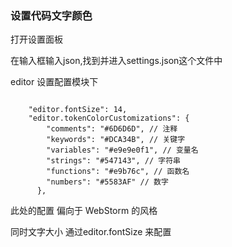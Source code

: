 

###   设置代码文字颜色

打开设置面板

在输入框输入json,找到并进入settings.json这个文件中


editor 设置配置模块下

```

    "editor.fontSize": 14,
    "editor.tokenColorCustomizations": {
        "comments": "#6D6D6D", // 注释
        "keywords": "#DCA34B", // 关键字
        "variables": "#e9e9e0f1", // 变量名
        "strings": "#547143", // 字符串
        "functions": "#e9b76c", // 函数名
        "numbers": "#5583AF" // 数字
      },
```

此处的配置 偏向于 WebStorm 的风格


同时文字大小  通过editor.fontSize 来配置